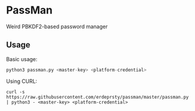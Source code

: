 # PassMan
Weird PBKDF2-based password manager

## Usage
Basic usage:
```python
python3 passman.py <master-key> <platform-credential>
```
Using CURL:
```
curl -s https://raw.githubusercontent.com/erdeprsty/passman/master/passman.py | python3 - <master-key> <platform-credential>
```
